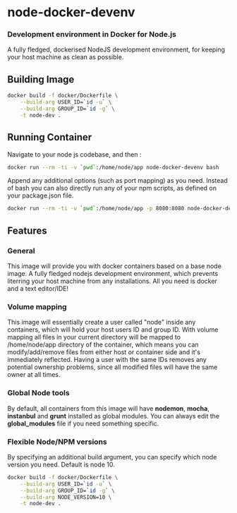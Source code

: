 # node-docker-devenv

### Development environment in Docker for Node.js
A fully fledged, dockerised NodeJS development environment, for keeping your
host machine as clean as possible.

## Building Image
```bash
docker build -f docker/Dockerfile \
    --build-arg USER_ID=`id -u` \
    --build-arg GROUP_ID=`id -g` \
    -t node-dev .
```

## Running Container

Navigate to your node js codebase, and then :

```bash
docker run --rm -ti -v `pwd`:/home/node/app node-docker-devenv bash
```

Append any additional options (such as port mapping) as you need.
Instead of bash you can also directly run any of your npm scripts,
as defined on your package.json file.

```bash
docker run --rm -ti -v `pwd`:/home/node/app -p 8080:8080 node-docker-devenv npm test
```

## Features

### General
This image will provide you with docker containers based on a base node image.
A fully fledged nodejs development environment, which prevents literring your host machine from any installations. All you need is docker and a text editor/IDE!

### Volume mapping
This image will essentially create a user called "node" inside any containers, which will
hold your host users ID and group ID. With volume mapping all files in your current directory will be mapped to /home/node/app directory of the container, which means you can modify/add/remove files from either host or container side and it's immediately reflected. Having a user with the same IDs removes any potential ownership problems, since all modified files will have the same owner at all times.

### Global Node tools
By default, all containers from this image will have **nodemon**, **mocha**, **instanbul** and **grunt** installed as global modules. You can always edit the **global_modules** file if you need something specific. 

### Flexible Node/NPM versions
By specifying an additional build argument, you can specify which node version you need.
Default is node 10.

```bash
docker build -f docker/Dockerfile \
    --build-arg USER_ID=`id -u` \
    --build-arg GROUP_ID=`id -g` \
    --build-arg NODE_VERSION=10 \
    -t node-dev .
```

